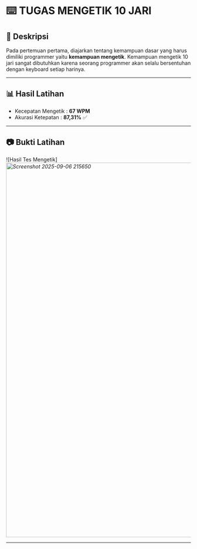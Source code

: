 # ⌨️ TUGAS MENGETIK 10 JARI  

## 📖 Deskripsi  
Pada pertemuan pertama, diajarkan tentang kemampuan dasar yang harus dimiliki programmer yaitu **kemampuan mengetik**. Kemampuan mengetik 10 jari sangat dibutuhkan karena seorang programmer akan selalu bersentuhan dengan keyboard setiap harinya.  

---

## 📊 Hasil Latihan  
- Kecepatan Mengetik : **67 WPM**  
- Akurasi Ketepatan  : **87,31%** ✅  

---

## 📷 Bukti Latihan  
![Hasil Tes Mengetik] 
*<img width="1919" height="1021" alt="Screenshot 2025-09-06 215650" src="https://github.com/user-attachments/assets/05e98523-967d-4558-aa3c-c3aff7fd4069" />*  

---

